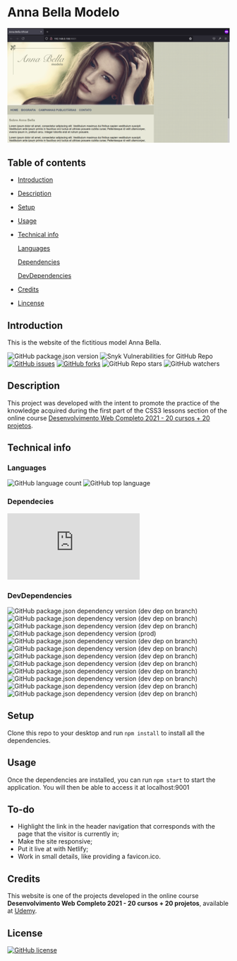 # Anna Bella Modelo

![The model Anna Bella](app/assets/images/screenshots/home.png)

## Table of contents

- [Introduction](#introduction)
- [Description](#description)
- [Setup](#setup)
- [Usage](#usage)
- [Technical info](#technical-info)

  [Languages](#languages)

  [Dependencies](#dependencies)

  [DevDependencies](#dev-dependencies)

- [Credits](#credits)
- [Lincense](#license)

## Introduction

This is the website of the fictitious model Anna Bella.

![GitHub package.json version](https://img.shields.io/github/package-json/v/matheus4lves/anna-bella?style=flat) ![Snyk Vulnerabilities for GitHub Repo](https://img.shields.io/snyk/vulnerabilities/github/matheus4lves/anna-bella?style=flat) [![GitHub issues](https://img.shields.io/github/issues/matheus4lves/anna-bella?style=flat)](https://github.com/matheus4lves/anna-bella/issues) [![GitHub forks](https://img.shields.io/github/forks/matheus4lves/anna-bella?style=flat)](https://github.com/matheus4lves/anna-bella/network) ![GitHub Repo stars](https://img.shields.io/github/stars/matheus4lves/anna-bella?style=social) ![GitHub watchers](https://img.shields.io/github/watchers/matheus4lves/anna-bella?style=social)

## Description

This project was developed with the intent to promote the practice of the knowledge acquired during the first part of the CSS3 lessons section of the online course
[Desenvolvimento Web Completo 2021 - 20 cursos + 20 projetos](https://www.udemy.com/course/web-completo/).

[//]: # "this is a workaround to make a comments"
[//]: # "## Features"
[//]: # "## Demo"

## Technical info

### Languages

![GitHub language count](https://img.shields.io/github/languages/count/matheus4lves/anna-bella?style=flat-square) ![GitHub top language](https://img.shields.io/github/languages/top/matheus4lves/anna-bella?style=flat)

### Dependecies

![GitHub package.json dependency version (prod)](https://img.shields.io/github/package-json/dependency-version/matheus4lves/anna-bella/normalize.css?style=flat)

### DevDependencies

![GitHub package.json dependency version (dev dep on branch)](https://img.shields.io/github/package-json/dependency-version/matheus4lves/anna-bella/dev/autoprefixer) ![GitHub package.json dependency version (dev dep on branch)](https://img.shields.io/github/package-json/dependency-version/matheus4lves/anna-bella/dev/css-loader) ![GitHub package.json dependency version (dev dep on branch)](https://img.shields.io/github/package-json/dependency-version/matheus4lves/anna-bella/dev/postcss) ![GitHub package.json dependency version (prod)](https://img.shields.io/github/package-json/dependency-version/matheus4lves/anna-bella/postcss-import?style=flate) ![GitHub package.json dependency version (dev dep on branch)](https://img.shields.io/github/package-json/dependency-version/matheus4lves/anna-bella/dev/postcss-loader) ![GitHub package.json dependency version (dev dep on branch)](https://img.shields.io/github/package-json/dependency-version/matheus4lves/anna-bella/dev/postcss-mixins) ![GitHub package.json dependency version (dev dep on branch)](https://img.shields.io/github/package-json/dependency-version/matheus4lves/anna-bella/dev/postcss-nested) ![GitHub package.json dependency version (dev dep on branch)](https://img.shields.io/github/package-json/dependency-version/matheus4lves/anna-bella/dev/postcss-simple-vars) ![GitHub package.json dependency version (dev dep on branch)](https://img.shields.io/github/package-json/dependency-version/matheus4lves/anna-bella/dev/style-loader) ![GitHub package.json dependency version (dev dep on branch)](https://img.shields.io/github/package-json/dependency-version/matheus4lves/anna-bella/dev/webpack) ![GitHub package.json dependency version (dev dep on branch)](https://img.shields.io/github/package-json/dependency-version/matheus4lves/anna-bella/dev/webpack-cli) ![GitHub package.json dependency version (dev dep on branch)](https://img.shields.io/github/package-json/dependency-version/matheus4lves/anna-bella/dev/webpack-dev-server)

## Setup

Clone this repo to your desktop and run `npm install` to install all the dependencies.

## Usage

Once the dependencies are installed, you can run `npm start` to start the application. You will then be able to access it at localhost:9001

[//]: # "## Built with"

## To-do

- Highlight the link in the header navigation that corresponds with the page that the visitor is currently in;
- Make the site responsive;
- Put it live at with Netlify;
- Work in small details, like providing a favicon.ico.

## Credits

This website is one of the projects developed in the online course **Desenvolvimento Web Completo 2021 - 20 cursos + 20 projetos**, available at [Udemy](https://www.udemy.com/course/web-completo/).

## License

[![GitHub license](https://img.shields.io/github/license/matheus4lves/anna-bella?style=flat)](https://github.com/matheus4lves/anna-bella)
